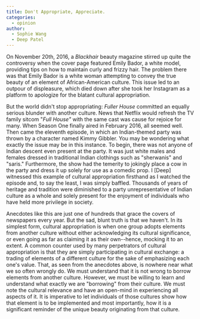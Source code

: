 ```yaml
---
title: Don't Appropriate, Appreciate.
categories:
  - opinion
author:
  - Sophie Wang
  - Deep Patel
---
```


On November 20th, 2016, a _Blackhair_ beauty magazine stirred up quite the controversy when the cover page featured Emily Bador, a white model, providing tips on how to maintain curly and frizzy hair. The problem there was that Emily Bador is a white woman attempting to convey the true beauty of an element of African-American culture. This issue led to an outpour of displeasure, which died down after she took her Instagram as a platform to apologize for the blatant cultural appropriation.

But the world didn't stop appropriating: _Fuller House_ committed an equally serious blunder with another culture. News that Netflix would refresh the TV family sitcom "_Full House"_ with the same cast was cause for rejoice for many. When Season One finally aired in February 2016, all seemed well. Then came the eleventh episode, in which an Indian-themed party was thrown by a character named Kimmy Gibbler. You may be wondering what exactly the issue may be in this instance. To begin, there was not anyone of Indian descent even present at the party. It was just white males and females dressed in traditional Indian clothings such as "sherwanis" and "saris." Furthermore, the show had the temerity to jokingly place a cow in the party and dress it up solely for use as a comedic prop. I [Deep] witnessed this example of cultural appropriation firsthand as I watched the episode and, to say the least, I was simply baffled. Thousands of years of heritage and tradition were diminished to a party unrepresentative of Indian culture as a whole and solely present for the enjoyment of individuals who have held more privilege in society.

Anecdotes like this are just one of hundreds that grace the covers of newspapers every year. But the sad, blunt truth is that we haven't. In its simplest form, cultural appropriation is when one group adopts elements from another culture without either acknowledging its cultural significance, or even going as far as claiming it as their own--hence, mocking it to an extent. A common counter used by many perpetrators of cultural appropriation is that they are simply participating in cultural exchange: a trading of elements of a different culture for the sake of emphasizing each one's value. That, as seen from the anecdotes above, is nowhere near what we so often wrongly do. We must understand that it is not wrong to borrow elements from another culture. However, we must be willing to learn and understand what exactly we are "borrowing" from their culture. We must note the cultural relevance and have an open-mind in experiencing all aspects of it. It is imperative to let individuals of those cultures show how that element is to be implemented and most importantly, how it is a significant reminder of the unique beauty originating from that culture.
